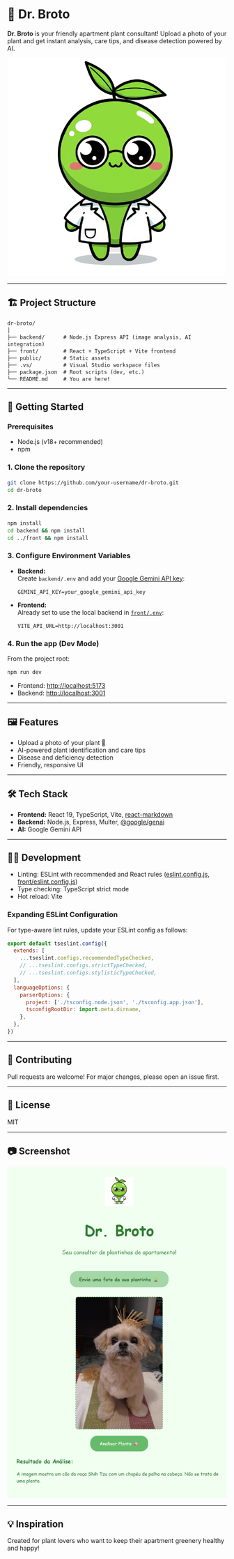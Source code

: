 # 🌱 Dr. Broto

**Dr. Broto** is your friendly apartment plant consultant! Upload a photo of your plant and get instant analysis, care tips, and disease detection powered by AI.

![Dr. Broto Mascot](front/public/drBroto.png)

---

## 🏗️ Project Structure

```
dr-broto/
│
├── backend/      # Node.js Express API (image analysis, AI integration)
├── front/        # React + TypeScript + Vite frontend
├── public/       # Static assets
├── .vs/          # Visual Studio workspace files
├── package.json  # Root scripts (dev, etc.)
└── README.md     # You are here!
```

---

## 🚀 Getting Started

### Prerequisites

- Node.js (v18+ recommended)
- npm

### 1. Clone the repository

```sh
git clone https://github.com/your-username/dr-broto.git
cd dr-broto
```

### 2. Install dependencies

```sh
npm install
cd backend && npm install
cd ../front && npm install
```

### 3. Configure Environment Variables

- **Backend:**  
  Create `backend/.env` and add your [Google Gemini API key](https://ai.google.dev/):

  ```
  GEMINI_API_KEY=your_google_gemini_api_key
  ```

- **Frontend:**  
  Already set to use the local backend in [`front/.env`](front/.env):

  ```
  VITE_API_URL=http://localhost:3001
  ```

### 4. Run the app (Dev Mode)

From the project root:

```sh
npm run dev
```

- Frontend: [http://localhost:5173](http://localhost:5173)
- Backend: [http://localhost:3001](http://localhost:3001)

---

## 🖼️ Features

- Upload a photo of your plant 🌿
- AI-powered plant identification and care tips
- Disease and deficiency detection
- Friendly, responsive UI

---

## 🛠️ Tech Stack

- **Frontend:** React 19, TypeScript, Vite, [react-markdown](https://github.com/remarkjs/react-markdown)
- **Backend:** Node.js, Express, Multer, [@google/genai](https://www.npmjs.com/package/@google/genai)
- **AI:** Google Gemini API

---

## 🧑‍💻 Development

- Linting: ESLint with recommended and React rules ([eslint.config.js](eslint.config.js), [front/eslint.config.js](front/eslint.config.js))
- Type checking: TypeScript strict mode
- Hot reload: Vite

### Expanding ESLint Configuration

For type-aware lint rules, update your ESLint config as follows:

```js
export default tseslint.config({
  extends: [
    ...tseslint.configs.recommendedTypeChecked,
    // ...tseslint.configs.strictTypeChecked,
    // ...tseslint.configs.stylisticTypeChecked,
  ],
  languageOptions: {
    parserOptions: {
      project: ['./tsconfig.node.json', './tsconfig.app.json'],
      tsconfigRootDir: import.meta.dirname,
    },
  },
})
```

---

## 🤝 Contributing

Pull requests are welcome! For major changes, please open an issue first.

---

## 📄 License

MIT

---

## 📷 Screenshot

![Screenshot](front/public/drBrotoPrint.png)

---

## 💡 Inspiration

Created for plant lovers who want to keep their apartment greenery healthy and happy!
